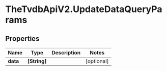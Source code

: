 # TheTvdbApiV2.UpdateDataQueryParams

## Properties
Name | Type | Description | Notes
------------ | ------------- | ------------- | -------------
**data** | **[String]** |  | [optional] 


